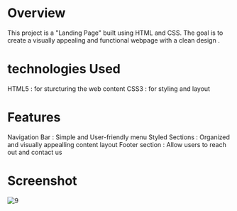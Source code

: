 # Overview
This project is a "Landing Page" built using HTML and CSS. The goal is to create a visually appealing and functional webpage with a clean design .
# technologies Used
HTML5 : for sturcturing the web content
CSS3 : for styling and layout
# Features
Navigation Bar : Simple and User-friendly menu 
Styled Sections : Organized and visually appealling content layout
Footer section : Allow users to reach out and contact us
# Screenshot
![9](https://github.com/user-attachments/assets/ce13e9d9-ce7d-46bd-9ae8-4e1afbbe3a01)

